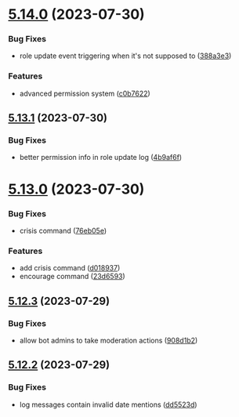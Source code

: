 # [5.14.0](https://github.com/onesoft-sudo/sudobot/compare/v5.13.1...v5.14.0) (2023-07-30)


### Bug Fixes

* role update event triggering when it's not supposed to ([388a3e3](https://github.com/onesoft-sudo/sudobot/commit/388a3e325a9901829b779fab031753d86560cf0a))


### Features

* advanced permission system ([c0b7622](https://github.com/onesoft-sudo/sudobot/commit/c0b7622ca4edb3bff134a502b412b0403ccd275e))



## [5.13.1](https://github.com/onesoft-sudo/sudobot/compare/v5.13.0...v5.13.1) (2023-07-30)


### Bug Fixes

* better permission info in role update log ([4b9af6f](https://github.com/onesoft-sudo/sudobot/commit/4b9af6fd03cc43721ded93fcdb480c03856f023f))



# [5.13.0](https://github.com/onesoft-sudo/sudobot/compare/v5.12.3...v5.13.0) (2023-07-30)


### Bug Fixes

* crisis command ([76eb05e](https://github.com/onesoft-sudo/sudobot/commit/76eb05e1f0a6406d4a63c877e41788d0b5d885cc))


### Features

* add crisis command ([d018937](https://github.com/onesoft-sudo/sudobot/commit/d0189375084ae1518a6acbec45cbf50c3ebdfd58))
* encourage command ([23d6593](https://github.com/onesoft-sudo/sudobot/commit/23d6593a8ea125a3f6b0fb8cffe1c1b61340126b))



## [5.12.3](https://github.com/onesoft-sudo/sudobot/compare/v5.12.2...v5.12.3) (2023-07-29)


### Bug Fixes

* allow bot admins to take moderation actions ([908d1b2](https://github.com/onesoft-sudo/sudobot/commit/908d1b2286292ec2a1daaf4f1175c4f007b6be49))



## [5.12.2](https://github.com/onesoft-sudo/sudobot/compare/v5.12.1...v5.12.2) (2023-07-29)


### Bug Fixes

* log messages contain invalid date mentions ([dd5523d](https://github.com/onesoft-sudo/sudobot/commit/dd5523d7412dedae435ab0b07b7699b5c7b20c63))



